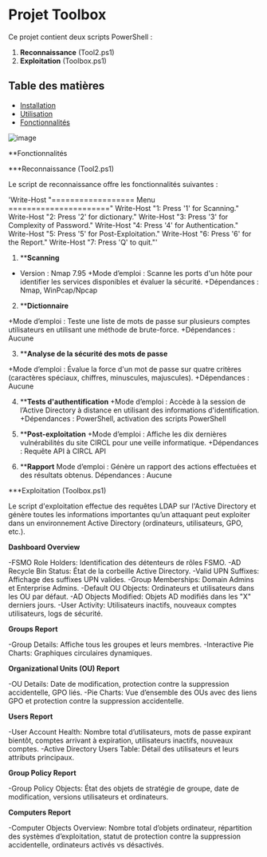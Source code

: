 # Projet Toolbox

Ce projet contient deux scripts PowerShell :
1. **Reconnaissance** (Tool2.ps1)
2. **Exploitation** (Toolbox.ps1)

## Table des matières

- [Installation](#installation)
- [Utilisation](#utilisation)
- [Fonctionnalités](#fonctionnalités)


![image](https://github.com/Mina-choco/Toolbox/assets/155466776/cc231e05-73fa-4d03-9537-ce119362808a)


**Fonctionnalités

***Reconnaissance (Tool2.ps1)

Le script de reconnaissance offre les fonctionnalités suivantes :


'Write-Host "================== Menu ======================"
Write-Host "1: Press '1' for Scanning."
Write-Host "2: Press '2' for dictionary."
Write-Host "3: Press '3' for Complexity of Password."
Write-Host "4: Press '4' for Authentication."
Write-Host "5: Press '5' for Post-Exploitation."
Write-Host "6: Press '6' for the Report."
Write-Host "7: Press 'Q' to quit."'

1. ****Scanning**

+ Version : Nmap 7.95
+Mode d’emploi : Scanne les ports d'un hôte pour identifier les services disponibles et évaluer la sécurité.
+Dépendances : Nmap, WinPcap/Npcap

2. ****Dictionnaire**

+Mode d’emploi : Teste une liste de mots de passe sur plusieurs comptes utilisateurs en utilisant une méthode de brute-force.
+Dépendances : Aucune

3. ****Analyse de la sécurité des mots de passe**

+Mode d’emploi : Évalue la force d'un mot de passe sur quatre critères (caractères spéciaux, chiffres, minuscules, majuscules).
+Dépendances : Aucune

4. ****Tests d'authentification**
+Mode d’emploi : Accède à la session de l’Active Directory à distance en utilisant des informations d'identification.
+Dépendances : PowerShell, activation des scripts PowerShell

5. ****Post-exploitation**
+Mode d’emploi : Affiche les dix dernières vulnérabilités du site CIRCL pour une veille informatique.
+Dépendances : Requête API à CIRCL API

6. ****Rapport**
Mode d’emploi : Génère un rapport des actions effectuées et des résultats obtenus.
Dépendances : Aucune

***Exploitation (Toolbox.ps1)

Le script d'exploitation effectue des requêtes LDAP sur l'Active Directory et génère toutes les informations importantes qu’un attaquant peut exploiter dans un environnement Active Directory (ordinateurs, utilisateurs, GPO, etc.).

**Dashboard Overview**

-FSMO Role Holders: Identification des détenteurs de rôles FSMO.
-AD Recycle Bin Status: État de la corbeille Active Directory.
-Valid UPN Suffixes: Affichage des suffixes UPN valides.
-Group Memberships: Domain Admins et Enterprise Admins.
-Default OU Objects: Ordinateurs et utilisateurs dans les OU par défaut.
-AD Objects Modified: Objets AD modifiés dans les "X" derniers jours.
-User Activity: Utilisateurs inactifs, nouveaux comptes utilisateurs, logs de sécurité.

**Groups Report**

-Group Details: Affiche tous les groupes et leurs membres.
-Interactive Pie Charts: Graphiques circulaires dynamiques.

**Organizational Units (OU) Report**

-OU Details: Date de modification, protection contre la suppression accidentelle, GPO liés.
-Pie Charts: Vue d’ensemble des OUs avec des liens GPO et protection contre la suppression accidentelle.

**Users Report**

-User Account Health: Nombre total d’utilisateurs, mots de passe expirant bientôt, comptes arrivant à expiration, utilisateurs inactifs, nouveaux comptes.
-Active Directory Users Table: Détail des utilisateurs et leurs attributs principaux.

**Group Policy Report**

-Group Policy Objects: État des objets de stratégie de groupe, date de modification, versions utilisateurs et ordinateurs.

**Computers Report**

-Computer Objects Overview: Nombre total d’objets ordinateur, répartition des systèmes d’exploitation, statut de protection contre la suppression accidentelle, ordinateurs activés vs désactivés.

